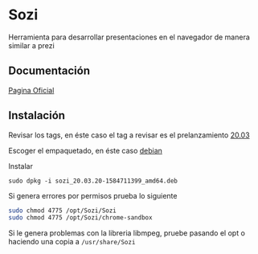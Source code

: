 # Sozi

Herramienta para desarrollar presentaciones en el navegador de manera similar
a prezi

## Documentación

[Pagina Oficial](https://sozi.baierouge.fr/)

## Instalación

Revisar los tags, en éste caso el tag a revisar es el prelanzamiento
[20.03](https://github.com/senshu/Sozi/releases/tag/v20.03-beta)

Escoger el empaquetado, en éste caso
[debian](https://github.com/senshu/Sozi/releases/download/v20.03-beta/sozi_20.03.20-1584711399_amd64.deb)

Instalar

`sudo dpkg -i sozi_20.03.20-1584711399_amd64.deb`

Si genera errores por permisos prueba lo siguiente

```bash
sudo chmod 4775 /opt/Sozi/Sozi
sudo chmod 4775 /opt/Sozi/chrome-sandbox
```

Si le genera problemas con la libreria libmpeg, pruebe pasando el opt o
haciendo una copia a `/usr/share/Sozi`
